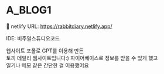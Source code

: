 # A_BLOG1
🔗 netlify URL: https://rabbitdiary.netlify.app/

IDE: 비주얼스튜디오코드  

웹사이트 포폴로 GPT를 이용해 만든  
토끼 데일리 웹사이트입니다:) 
파이어베이스로 정보를 받을 수 있게 했고  
일기나 메모 같은 간단한 걸 이용했어요 
